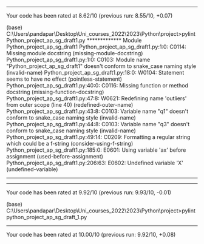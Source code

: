 ------------------------------------------------------------------
Your code has been rated at 8.62/10 (previous run: 8.55/10, +0.07)


(base) C:\Users\pandapar\Desktop\Uni_courses_2022\2023\Python\project>pylint Python_project_ap_sg_draft1.py
************* Module Python_project_ap_sg_draft1
Python_project_ap_sg_draft1.py:1:0: C0114: Missing module docstring (missing-module-docstring)
Python_project_ap_sg_draft1.py:1:0: C0103: Module name "Python_project_ap_sg_draft1" doesn't conform to snake_case naming style (invalid-name)
Python_project_ap_sg_draft1.py:18:0: W0104: Statement seems to have no effect (pointless-statement)
Python_project_ap_sg_draft1.py:40:0: C0116: Missing function or method docstring (missing-function-docstring)
Python_project_ap_sg_draft1.py:47:8: W0621: Redefining name 'outliers' from outer scope (line 40) (redefined-outer-name)
Python_project_ap_sg_draft1.py:43:8: C0103: Variable name "q1" doesn't conform to snake_case naming style (invalid-name)
Python_project_ap_sg_draft1.py:44:8: C0103: Variable name "q3" doesn't conform to snake_case naming style (invalid-name)
Python_project_ap_sg_draft1.py:49:14: C0209: Formatting a regular string which could be a f-string (consider-using-f-string)
Python_project_ap_sg_draft1.py:185:0: E0601: Using variable 'ax' before assignment (used-before-assignment)
Python_project_ap_sg_draft1.py:206:63: E0602: Undefined variable 'X' (undefined-variable)

------------------------------------------------------------------



------------------------------------------------------------------
Your code has been rated at 9.92/10 (previous run: 9.93/10, -0.01)


(base) C:\Users\pandapar\Desktop\Uni_courses_2022\2023\Python\project>pylint python_project_ap_sg_draft_1.py

-------------------------------------------------------------------
Your code has been rated at 10.00/10 (previous run: 9.92/10, +0.08)
